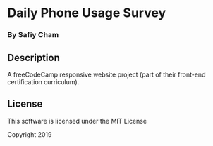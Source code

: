 # Daily Phone Usage Survey
### By Safiy Cham

## Description

A freeCodeCamp responsive website project (part of their front-end certification curriculum).

## License

This software is licensed under the MIT License

Copyright 2019